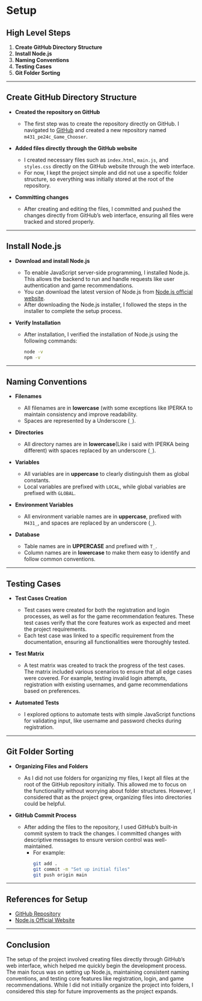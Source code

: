 # Setup

## High Level Steps
1. **Create GitHub Directory Structure**
2. **Install Node.js**
3. **Naming Conventions**
4. **Testing Cases**
5. **Git Folder Sorting**

---

## Create GitHub Directory Structure
* **Created the repository on GitHub**
  * The first step was to create the repository directly on GitHub. I navigated to [GitHub](https://github.com) and created a new repository named `m431_pe24c_Game_Chooser`.

* **Added files directly through the GitHub website**
  * I created necessary files such as `index.html`, `main.js`, and `styles.css` directly on the GitHub website through the web interface.
  * For now, I kept the project simple and did not use a specific folder structure, so everything was initially stored at the root of the repository.

* **Committing changes**
  * After creating and editing the files, I committed and pushed the changes directly from GitHub’s web interface, ensuring all files were tracked and stored properly.

---

## Install Node.js
* **Download and install Node.js**
  * To enable JavaScript server-side programming, I installed Node.js. This allows the backend to run and handle requests like user authentication and game recommendations.
  * You can download the latest version of Node.js from [Node.js official website](https://nodejs.org/).
  * After downloading the Node.js installer, I followed the steps in the installer to complete the setup process.

* **Verify Installation**
  * After installation, I verified the installation of Node.js using the following commands:
    ```bash
    node -v
    npm -v
    ```

---

## Naming Conventions
* **Filenames**
  * All filenames are in **lowercase** (with some exceptions like IPERKA to maintain consistency and improve readability.
  * Spaces are represented by a Underscore (`_`).
  
* **Directories**
  * All directory names are in **lowercase**(Like i said with IPERKA being different) with spaces replaced by an underscore (`_`).
  
* **Variables**
  * All variables are in **uppercase** to clearly distinguish them as global constants.
  * Local variables are prefixed with `LOCAL`, while global variables are prefixed with `GLOBAL`.

* **Environment Variables**
  * All environment variable names are in **uppercase**, prefixed with `M431_`, and spaces are replaced by an underscore (`_`).

* **Database**
  * Table names are in **UPPERCASE** and prefixed with `T_`.
  * Column names are in **lowercase** to make them easy to identify and follow common conventions.

---

## Testing Cases
* **Test Cases Creation**
  * Test cases were created for both the registration and login processes, as well as for the game recommendation features. These test cases verify that the core features work as expected and meet the project requirements.
  * Each test case was linked to a specific requirement from the documentation, ensuring all functionalities were thoroughly tested.

* **Test Matrix**
  * A test matrix was created to track the progress of the test cases. The matrix included various scenarios to ensure that all edge cases were covered. For example, testing invalid login attempts, registration with existing usernames, and game recommendations based on preferences.

* **Automated Tests**
  * I explored options to automate tests with simple JavaScript functions for validating input, like username and password checks during registration.

---

## Git Folder Sorting
* **Organizing Files and Folders**
  * As I did not use folders for organizing my files, I kept all files at the root of the GitHub repository initially. This allowed me to focus on the functionality without worrying about folder structures. However, I considered that as the project grew, organizing files into directories could be helpful.

* **GitHub Commit Process**
  * After adding the files to the repository, I used GitHub’s built-in commit system to track the changes. I committed changes with descriptive messages to ensure version control was well-maintained.
    - For example: 
      ```bash
      git add .
      git commit -m "Set up initial files"
      git push origin main
      ```

---

## References for Setup
- [GitHub Repository](https://github.com/Afonso8808/m431_pe24c_Game_Chooser/tree/main)
- [Node.js Official Website](https://nodejs.org/)

---

## Conclusion
The setup of the project involved creating files directly through GitHub’s web interface, which helped me quickly begin the development process. The main focus was on setting up Node.js, maintaining consistent naming conventions, and testing core features like registration, login, and game recommendations. While I did not initially organize the project into folders, I considered this step for future improvements as the project expands.
